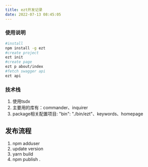 ```yaml
---
title: ezt开发记录
date: 2022-07-13 08:45:05
---
```


### 使用说明

```bash
#install
npm install -g ezt
#create project
ezt init
#create page
ezt p about/index
#fetch swagger api
ezt api
```


### 技术栈
1. 使用tsdx
2. 主要用的库有：commander、inquirer
3. package相关配置项目: "bin": "./bin/ezt"、keywords、homepage

## 发布流程
1. npm adduser
2. update version
3. yarn build
4. npm publish .
